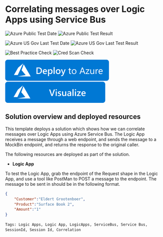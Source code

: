 # Correlating messages over Logic Apps using Service Bus

![Azure Public Test Date](https://azurequickstartsservice.blob.core.windows.net/badges/201-logic-app-correlation-using-servicebus/PublicLastTestDate.svg)
![Azure Public Test Result](https://azurequickstartsservice.blob.core.windows.net/badges/201-logic-app-correlation-using-servicebus/PublicDeployment.svg)

![Azure US Gov Last Test Date](https://azurequickstartsservice.blob.core.windows.net/badges/201-logic-app-correlation-using-servicebus/FairfaxLastTestDate.svg)
![Azure US Gov Last Test Result](https://azurequickstartsservice.blob.core.windows.net/badges/201-logic-app-correlation-using-servicebus/FairfaxDeployment.svg)

![Best Practice Check](https://azurequickstartsservice.blob.core.windows.net/badges/201-logic-app-correlation-using-servicebus/BestPracticeResult.svg)
![Cred Scan Check](https://azurequickstartsservice.blob.core.windows.net/badges/201-logic-app-correlation-using-servicebus/CredScanResult.svg)

[![Deploy To Azure](https://raw.githubusercontent.com/Azure/azure-quickstart-templates/master/1-CONTRIBUTION-GUIDE/images/deploytoazure.svg?sanitize=true)]("https://portal.azure.com/#create/Microsoft.Template/uri/https%3A%2F%2Fraw.githubusercontent.com%2FAzure%2Fazure-quickstart-templates%2Fmaster%2F201-logic-app-correlation-using-servicebus%2Fazuredeploy.json")  [![Visualize](https://raw.githubusercontent.com/Azure/azure-quickstart-templates/master/1-CONTRIBUTION-GUIDE/images/visualizebutton.svg?sanitize=true)]("http://armviz.io/#/?load=https%3A%2F%2Fraw.githubusercontent.com%2FAzure%2Fazure-quickstart-templates%2Fmaster%2F201-logic-app-correlation-using-servicebus%2Fazuredeploy.json")






## Solution overview and deployed resources

This template deploys a solution which shows how we can correlate messages over Logic Apps using Azure Service Bus. The Logic App receives a message through a web endpoint, and sends the message to a MockBin endpoint, and returns the response to the original caller.

The following resources are deployed as part of the solution.

+ **Logic App**

To test the Logic App, grab the endpoint of the Request shape in the Logic App, and use a tool like PostMan to POST a message to the endpoint. The message to be sent in should be in the following format.

```json
{
    "Customer":"Eldert Grootenboer",
    "Product":"Surface Book 2",
    "Amount":"1"
}
```

`Tags: Logic Apps, Logic App, LogicApps, ServiceBus, Service Bus, SessionId, Session Id, Correlation`

